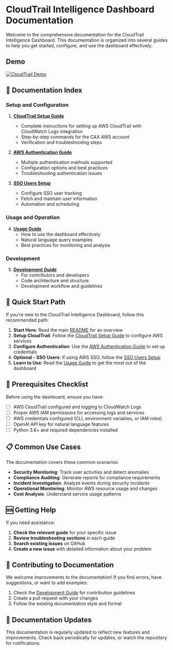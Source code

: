 # CloudTrail Intelligence Dashboard Documentation

Welcome to the comprehensive documentation for the CloudTrail Intelligence Dashboard. This documentation is organized into several guides to help you get started, configure, and use the dashboard effectively.

## Demo
[![CloudTrail Demo](https://cdn.loom.com/sessions/thumbnails/3dfab1bef99d49d99a9456f8914bbd79-ae25bc6e2812f637-full-play.gif)](https://www.loom.com/share/3dfab1bef99d49d99a9456f8914bbd79)



## 📖 Documentation Index

### Setup and Configuration

1. **[CloudTrail Setup Guide](cloudtrail-setup.md)**
   - Complete instructions for setting up AWS CloudTrail with CloudWatch Logs integration
   - Step-by-step commands for the CAX AWS account
   - Verification and troubleshooting steps

2. **[AWS Authentication Guide](aws-authentication.md)**
   - Multiple authentication methods supported
   - Configuration options and best practices
   - Troubleshooting authentication issues

3. **[SSO Users Setup](sso-users-setup.md)**
   - Configure SSO user tracking
   - Fetch and maintain user information
   - Automation and scheduling

### Usage and Operation

4. **[Usage Guide](usage-guide.md)**
   - How to use the dashboard effectively
   - Natural language query examples
   - Best practices for monitoring and analysis

### Development

5. **[Development Guide](development.md)**
   - For contributors and developers
   - Code architecture and structure
   - Development workflow and guidelines

## 🚀 Quick Start Path

If you're new to the CloudTrail Intelligence Dashboard, follow this recommended path:

1. **Start Here**: Read the main [README](../README.md) for an overview
2. **Setup CloudTrail**: Follow the [CloudTrail Setup Guide](cloudtrail-setup.md) to configure AWS services
3. **Configure Authentication**: Use the [AWS Authentication Guide](aws-authentication.md) to set up credentials
4. **Optional - SSO Users**: If using AWS SSO, follow the [SSO Users Setup](sso-users-setup.md)
5. **Learn to Use**: Read the [Usage Guide](usage-guide.md) to get the most out of the dashboard

## 🔧 Prerequisites Checklist

Before using the dashboard, ensure you have:

- [ ] AWS CloudTrail configured and logging to CloudWatch Logs
- [ ] Proper AWS IAM permissions for accessing logs and services
- [ ] AWS credentials configured (CLI, environment variables, or IAM roles)
- [ ] OpenAI API key for natural language features
- [ ] Python 3.8+ and required dependencies installed

## 📋 Common Use Cases

The documentation covers these common scenarios:

- **Security Monitoring**: Track user activities and detect anomalies
- **Compliance Auditing**: Generate reports for compliance requirements
- **Incident Investigation**: Analyze events during security incidents
- **Operational Monitoring**: Monitor AWS resource usage and changes
- **Cost Analysis**: Understand service usage patterns

## 🆘 Getting Help

If you need assistance:

1. **Check the relevant guide** for your specific issue
2. **Review troubleshooting sections** in each guide
3. **Search existing issues** on GitHub
4. **Create a new issue** with detailed information about your problem

## 📝 Contributing to Documentation

We welcome improvements to the documentation! If you find errors, have suggestions, or want to add examples:

1. Check the [Development Guide](development.md) for contribution guidelines
2. Create a pull request with your changes
3. Follow the existing documentation style and format

## 🔄 Documentation Updates

This documentation is regularly updated to reflect new features and improvements. Check back periodically for updates, or watch the repository for notifications. 
